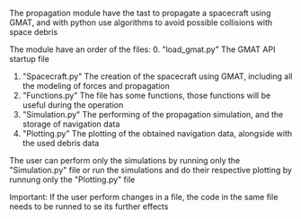 The propagation module have the tast to propagate a spacecraft using GMAT,
and with python use algorithms to avoid possible collisions with space debris

The module have an order of the files:
0. "load_gmat.py" The GMAT API startup file
1. "Spacecraft.py" The creation of the spacecraft using GMAT, including all the modeling of forces and propagation
2. "Functions.py" The file has some functions, those functions will be useful during the operation
3. "Simulation.py" The performing of the propagation simulation, and the storage of navigation data
4. "Plotting.py" The plotting of the obtained navigation data, alongside with the used debris data

The user can perform only the simulations by running only the "Simulation.py" file
or run the simulations and do their respective plotting by runnung only the "Plotting.py" file

Important: If the user perform changes in a file, the code in the same file needs to be runned to se its further effects
